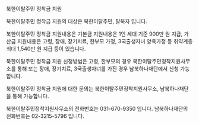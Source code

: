 북한이탈주민 정착금 지원

북한이탈주민 정착금 지원의 대상은 북한이탈주민, 탈북자 입니다.

북한이탈주민 정착금 지원내용은 기본금 지원내용은 1인 세대 기준 900만 원 지급, 가산금 지원내용은 고령, 장애, 장기치료, 한부모 가정, 3국출생자녀 양육가정 등 취약계층 최대 1,540만 원 지급 등이 있습니다.

북한이탈주민 정착금 지원 신청방법은 고령, 한부모의 경우 북한이탈주민정착지원사무소를 통해 또는 장애, 장기치료, 3국출생자녀를 가진 경우 남북하나재단에서 신청 가능합니다.

북한이탈주민 정착금 지원에 대한 문의는 북한이탈주민정착지원사무소, 남북하나재단을 통해 가능합니다.

북한이탈주민정착지원사무소의 전화번호는 031-670-9350 입니다.
남북하나재단의 전화번호는 02-3215-5796 입니다.
